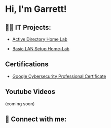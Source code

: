 <h1>Hi, I'm Garrett! </h1>

<h2>👨‍💻 IT Projects:</h2>

  - [Active Directory Home Lab](https://github.com/Gmoney117/ActiveDirectoryLab)

  - [Basic LAN Setup Home-Lab](https://github.com/Gmoney117/Basic-LAN-Setup-with-DHCP-Packet-Tracer-Homelab-)
<h2>Certifications</h2>

- [Google Cybersecurity Professional Certificate](https://imgur.com/a/31y8pP5)

<h2>Youtube Videos</h2>
(coming soon)


<h2> 🤳 Connect with me:</h2>



<!--
**joshmadakor1/joshmadakor1** is a ✨ _special_ ✨ repository because its `README.md` (this file) appears on your GitHub profile.

Here are some ideas to get you started:

- 🔭 I’m currently working on ...
- 🌱 I’m currently learning ...
- 👯 I’m looking to collaborate on ...
- 🤔 I’m looking for help with ...
- 💬 Ask me about ...
- 📫 How to reach me: ...
- 😄 Pronouns: ...
- ⚡ Fun fact: ...
-->
